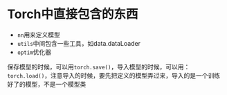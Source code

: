 # Torch中直接包含的东西
* `nn`用来定义模型
*  `utils`中间包含一些工具，如data.dataLoader
* `optim`优化器

保存模型的时候，可以用`torch.save()`，导入模型的时候，可以用：`torch.load()`，注意导入的时候，要先把定义的模型弄过来，导入的是一个训练好了的模型，不是一个模型类
